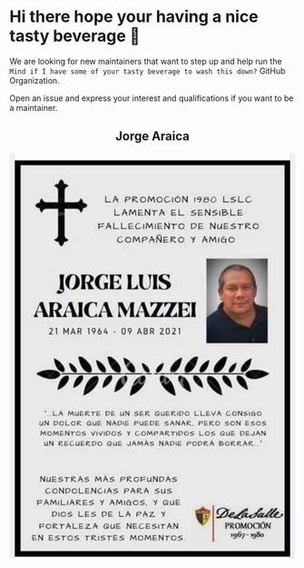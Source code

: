 # Hi there hope your having a nice tasty beverage 👋

We are looking for new maintainers that want to step up and help run the
`Mind if I have some of your tasty beverage to wash this down?` GitHub Organization.

Open an issue and express your interest and qualifications if you want to be a maintainer.

<div align="center">
  <h2>Jorge Araica</h2>
  <a href="https://github.com/summerhill5">
    <img src="images/jorge-luis-araica-mazzei.png" alt="Jorge Araica">
  </a>
</div>
